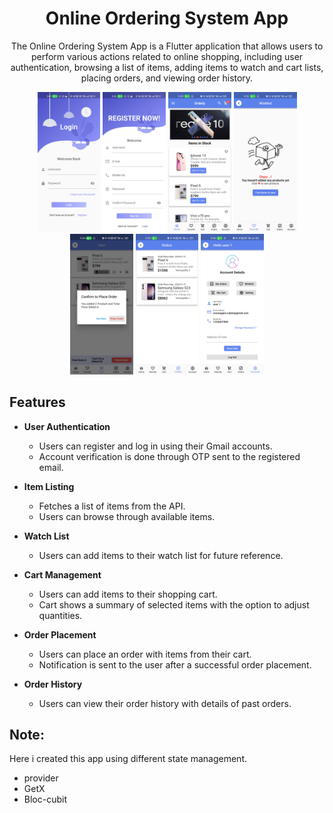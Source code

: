 <h1 align="center">Online Ordering System App</h1>

<p align="center">
  The Online Ordering System App is a Flutter application that allows users to perform various actions related to online shopping, including user authentication, browsing a list of items, adding items to watch and cart lists, placing orders, and viewing order history.
</p>

<p align="center">
  <img src="assets/readme_images/login.jpg" alt="App Preview" width="20%">
  <img src="assets/readme_images/register.jpg" alt="App Preview" width="20%">
  <img src="assets/readme_images/dashboard.jpg" alt="App Preview" width="20%">
  <img src="assets/readme_images/fav.jpg" alt="App Preview" width="20%">
  <img src="assets/readme_images/cart.jpg" alt="App Preview" width="20%">
  <img src="assets/readme_images/order.jpg" alt="App Preview" width="20%">
  <img src="assets/readme_images/account.jpg" alt="App Preview" width="20%">
</p>

## Features

- **User Authentication**
    - Users can register and log in using their Gmail accounts.
    - Account verification is done through OTP sent to the registered email.

- **Item Listing**
    - Fetches a list of items from the API.
    - Users can browse through available items.

- **Watch List**
    - Users can add items to their watch list for future reference.

- **Cart Management**
    - Users can add items to their shopping cart.
    - Cart shows a summary of selected items with the option to adjust quantities.

- **Order Placement**
    - Users can place an order with items from their cart.
    - Notification is sent to the user after a successful order placement.

- **Order History**
    - Users can view their order history with details of past orders.

## Note:

 Here i created this app using different state management.
  - provider
  - GetX
  - Bloc-cubit